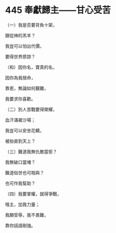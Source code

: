 # 445 奉獻歸主——甘心受苦

（一）我是否要背負十架，

跟從神的羔羊？

我豈可以怕出代價，

要得世界原諒？

（和）因你名，寶貴的名，

因你為我捨命，

靠恩，無論如何艱難，

我要求你喜歡。

（二）別人苦戰要得榮耀，

血汗滿被沙場；

我豈可以安坐花轎，

被抬直到天上？

（三）難道我無仇敵當拒？

我無破口當堵？

難道俗世也可相與？

也可作我幫助？

（四）我要掌權，就得爭戰，

哦主，加我力量；

我願受辱，我不畏難，

靠你話語剛強。

